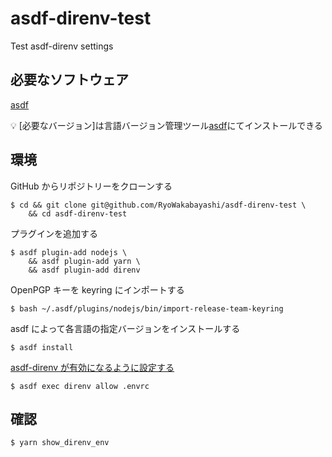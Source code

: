 # asdf-direnv-test

Test asdf-direnv settings

## 必要なソフトウェア

[asdf]

💡 [必要なバージョン]は言語バージョン管理ツール[asdf]にてインストールできる

## 環境

GitHub からリポジトリーをクローンする

    $ cd && git clone git@github.com/RyoWakabayashi/asdf-direnv-test \
        && cd asdf-direnv-test

プラグインを追加する

    $ asdf plugin-add nodejs \
        && asdf plugin-add yarn \
        && asdf plugin-add direnv

OpenPGP キーを keyring にインポートする

    $ bash ~/.asdf/plugins/nodejs/bin/import-release-team-keyring

asdf によって各言語の指定バージョンをインストールする

    $ asdf install

[asdf-direnv が有効になるように設定する][enable-direnv]

    $ asdf exec direnv allow .envrc

## 確認

    $ yarn show_direnv_env

[asdf]: https://github.com/asdf-vm/asdf
[enable-direnv]: https://github.com/asdf-community/asdf-direnv#usage
